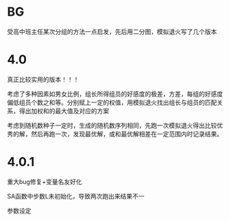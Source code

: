 # BG
受高中班主任某次分组的方法一点启发，先后用二分图，模拟退火写了几个版本

# 4.0

真正比较实用的版本！！！

考虑了多种因素如男女比例，组长所得组员的好感度的极差，方差，每组的好感度偏低组员个数之和等。分别赋上一定的权值，用模拟退火找出组长与组员的匹配关系，得出加权和的最大值及对应的方案

考虑到随机数种子一定时，生成的随机数序列相同，先跑一次模拟退火得出比较优秀的解，然后再跑一次，发现最优解，或和最优解相差在一定范围内时记录结果。

# 4.0.1

重大bug修复+变量名友好化

SA函数中步数L未初始化，导致两次跑出来结果不一

参数设定